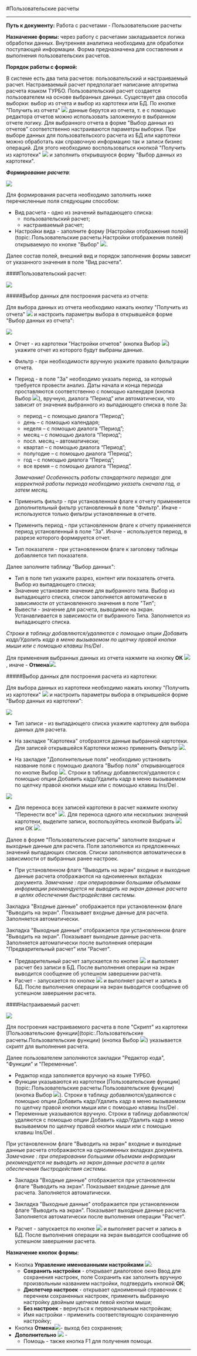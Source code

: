 ﻿#Пользовательские расчеты

----------

**Путь к документу:** Работа с расчетами - Пользовательские расчеты

**Назначение формы:**  через работу с расчетами закладывается логика обработки данных. Внутренняя аналитика необходима для обработки поступающей информации. Форма предназначена для составления и выполнения пользовательских расчетов.


**Порядок работы с формой:** 

В системе есть два типа расчетов: пользовательский и настраиваемый расчет.  Настраиваемый расчет предполагает написание  алгоритма расчета языком ТУРБО. Пользовательский  расчет создается пользователем на основе выбранных данных. Существует два способа выборки: выбор из отчета и выбор из картотеки или БД.  По кнопке "Получить из отчета" ![](topic:Com.AddFiles.Buttons.Btn_Reportts.png)  данные берутся из отчета, т. е  с помощью редактора отчетов  можно использовать заложенную в выбранном отчете логику. Для выбранного отчета  в форме "Выбор данных из отчетов" соответственно настраиваются параметры выборки. При выборе данных для пользовательского расчета из БД или картотеки можно обработать как справочную информацию так и записи бизнес операций. Для этого необходимо воспользоваться кнопкой "Получить из картотеки" ![](topic:Com.AddFiles.Buttons.Btn_Card.png) и заполнить открывшуюся форму "Выбор данных из картотеки".

***Формирование расчета***:

![](topic:.AddFiles.Screenshot_2286.jpg)

Для формирования расчета необходимо заполнить ниже перечисленные поля  следующим способом: 

- Вид расчета - одно из значений выпадающего списка: 
     * пользовательский расчет;
     * настраиваемый расчет;
- Настройки вида - заполните форму [Настройки отображения полей](topic:.Пользовательские расчеты.Настройки отображения полей) открываемую по кнопке "Выбор" ![](topic:Com.AddFiles.Buttons.Btn_select.png).

Далее состав полей, внешний вид и порядок заполнения формы зависит от указанного значения в поле "Вид расчета".

####Пользовательский расчет:

![](topic:.AddFiles.Screenshot_2285.jpg)

#####Выбор данных для построения расчета из отчета: 

Для выбора данных из отчета необходимо нажать кнопку "Получить из отчета" ![](topic:Com.AddFiles.Buttons.Btn_Reportts.png) и настроить параметры выбора в открывшейся форме "Выбор данных из отчета":

![](topic:.AddFiles.Screenshot_2287.jpg)

* Отчет - из картотеки "Настройки отчетов" (кнопка Выбор ![](topic:Com.AddFiles.Buttons.Btn_select.png)) укажите отчет из которого будут выбраны данные. 
* Фильтр - при необходимости вручную укажите правило фильтрации отчета.
* Период - в поле "За" необходимо указать период, за который требуется провести анализ. Даты начала и конца периода проставляются соответственно с помощью календаря (кнопка Выбор ![](topic:Com.AddFiles.Buttons.Btn_select.png)), вручную, диалога “Период” или автоматически, что зависит от значения выбранного из выпадающего списка в поле За:
    * период – с помощью диалога “Период”; 
    * день – с помощью календаря; 
    * неделя – с помощью диалога “Период”; 
    * месяц – с помощью диалога “Период”; 
    * посл. месяц – автоматически; 
    * квартал – с помощью диалога “Период”; 
    * полугодие – с помощью диалога “Период”; 
    * год – с помощью диалога “Период”; 
    * все время – с помощью диалога “Период”. 

    *Замечание! Особенность работы стандартного периода: для корректной работы периода необходимо указать сначала год, а  затем месяц.*

* Применить фильтр - при установленном флаге к отчету применяется дополнительный фильтр установленный в поле "Фильтр". Иначе - используются только фильтры установленные в отчете.
* Применить период - при установленном флаге к отчету применяется период установленный в поле "За". Иначе - используется период, в разрезе которого формируется отчет.
* Тип показателя - при установленном флаге к заголовку таблицы добавляется тип показателя.

Далее заполните таблицу "Выбор данных":

* Тип в поле тип укажите разрез, контент или показатель отчета. Выбор из выпадающего списка;
* Значение установите значение для выбранного типа. Выбор из выпадающего списка, список заполняется автоматически в зависимости от установленного значения в поле "Тип";
* Вывести - значение для расчета, выводимое на экран. Устанавливается в зависимости от выбранного Типа. Заполняется из выпадающего списка.

*Строки в таблицу добавляются/удаляются с помощью опции Добавить кадр/Удалить кадр в меню вызываемом по щелчку правой кнопки мыши или с помощью клавиш Ins/Del .*

Для применения выбранных данных из отчета нажмите на кнопку **ОК** ![](topic:Com.AddFiles.Buttons.Btn_Post.png) , иначе  -  **Отмена**![](topic:Com.AddFiles.Buttons.BtnCloseCancel.png).

#####Выбор данных для построения расчета из картотеки: 

Для выбора данных из картотеки необходимо нажать кнопку "Получить из картотеки" ![](topic:Com.AddFiles.Buttons.Btn_Card.png) и настроить параметры выбора в открывшейся форме "Выбор данных из картотеки":

![](topic:.AddFiles.Screenshot_2288.jpg)

- Тип записи - из выпадающего списка укажите картотеку для выбора данных для расчета.

- На закладке "Картотека" отобразятся данные выбранной картотеки. Для записей открывшейся Картотеки можно применить Фильтр ![](topic:Com.AddFiles.Buttons.Btn_Filter.png).
- На закладке "Дополнительные поля" необходимо установить название поля с помощью диалога "Выбор поля" открывающегося по кнопке Выбор ![](topic:Com.AddFiles.Buttons.Btn_select.png).  Строки в таблицу добавляются/удаляются с помощью опции Добавить кадр/Удалить кадр в меню вызываемом по щелчку правой кнопки мыши или с помощью клавиш Ins/Del .

![](topic:.AddFiles.Screenshot_2289.jpg)

- Для переноса всех записей картотеки  в расчет нажмите кнопку "Перенести все" ![](topic:Com.AddFiles.Buttons.Btn_moveall.png). Для переноса одного или нескольких значений  картотеки, выделите записи, воспользуйтесь кнопкой Выбрать ![](topic:Com.AddFiles.Buttons.Btn_Select_Fingr.png)  или  ОК ![](topic:Com.AddFiles.Buttons.Btn_Post.png).

Далее в форме "Пользовательские расчеты" заполните входные и выходные данные для расчета. Поля заполняются из предложенных значений выпадающих списков. Списки заполняются автоматически в зависимости от выбранных ранее настроек. 

*  При установленном флаге "Выводить на экран" входные и выходные данные расчета отображаются на одноименных вкладках документа.  *Замечание : при оперировании большими объемами информации рекомендуется не выводить на экран данные расчета в целях обеспечения быстродействия системы.*

Закладка "Входные данные" отображается при установленном флаге "Выводить на экран". Показывает входные данные для расчета. Заполняется автоматически. 

Закладка "Выходные данные" отображается при установленном флаге "Выводить на экран". Показывает выходные данные расчета. Заполняется автоматически после выполнения операции "Предварительный расчет" или "Расчет". 

* Предварительный расчет запускается по кнопке ![](topic:Com.AddFiles.Buttons.Btn_Calculation.png) и выполняет расчет без записи в БД. После выполнения операции на экран выводится сообщение об успешном завершении расчета.
* Расчет - запускается по кнопке ![](topic:Com.AddFiles.Buttons.Btn_viewing.png) и выполняет расчет и запись в БД. После выполнения операции на экран выводится сообщение об успешном завершении расчета.

####Настраиваемый расчет:

![](topic:.AddFiles.Screenshot_2290.jpg)

Для построения настраиваемого расчета в поле "Скрипт" из картотеки  [Пользовательские функции](topic:.Пользовательские расчеты.Пользовательские функции) (кнопка Выбор ![](topic:Com.AddFiles.Buttons.Btn_select.png)) указывается скрипт для выполнения расчета. 

Далее пользователем  заполняются  закладки "Редактор кода", "Функции" и "Переменные".

* Редактор кода заполняется вручную на языке ТУРБО. 
* Функции  указываются из картотеки   [Пользовательские функции](topic:.Пользовательские расчеты.Пользовательские функции) (кнопка Выбор ![](topic:Com.AddFiles.Buttons.Btn_select.png)). Строки в таблицу добавляются/удаляются с помощью опции Добавить кадр/Удалить кадр в меню вызываемом по щелчку правой кнопки мыши или с помощью клавиш Ins/Del .
* Переменные указываются вручную.  Строки в таблицу добавляются/удаляются с помощью опции Добавить кадр/Удалить кадр в меню вызываемом по щелчку правой кнопки мыши или с помощью клавиш Ins/Del .

 При установленном флаге "Выводить на экран" входные и выходные данные расчета отображаются на одноименных вкладках документа.  *Замечание : при оперировании большими объемами информации рекомендуется не выводить на экран данные расчета в целях обеспечения быстродействия системы.*

* Закладка "Входные данные" отображается при установленном флаге "Выводить на экран". Показывает входные данные для расчета. Заполняется автоматически. 

* Закладка "Выходные данные" отображается при установленном флаге "Выводить на экран". Показывает выходные данные расчета. Заполняется автоматически после выполнения операции "Расчет". 

* Расчет - запускается по кнопке ![](topic:Com.AddFiles.Buttons.Btn_viewing.png) и выполняет расчет и запись в БД. После выполнения операции на экран выводится сообщение об успешном завершении расчета.

**Назначение кнопок формы:**

- Кнопка **Управление именованными настройками** ![](topic:Com.AddFiles.Buttons.Btn_Settings_menager.png):
    * **Сохранить настройки** -  открывает диалоговое окно Ввод для сохранения настроек, поле Сохранить как заполнить вручную произвольным названием настройки, подтвердить кнопкой **ОК**;
    * **Диспетчер настроек** - открывает одноименный справочник с перечнем сохраненных  настроек, применить  выбранную настройку двойным щелчком левой кнопки мыши;
    * **Без настроек** - вернуться к первоначальным настройкам;
    * Имя настройки - применить соответствующую сохраненную настройку;
- Кнопка **Отмена**![](topic:Com.AddFiles.Buttons.Btn_CloseCancel.png)- выход без сохранения;
- **Дополнительно** ![](topic:Com.AddFiles.Buttons.Btn_OK.png) - 
    - Помощь - также кнопка F1 для получения помощи.


---------    







































